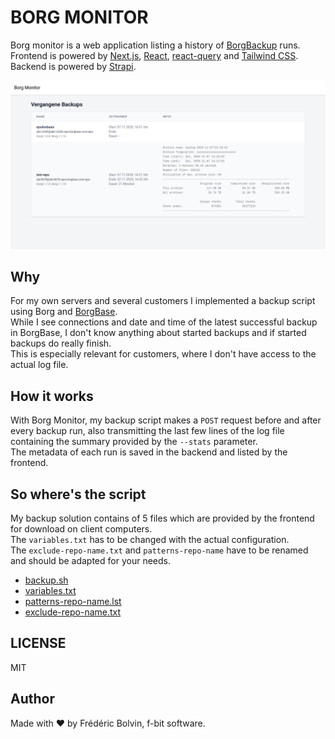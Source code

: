 # BORG MONITOR

Borg monitor is a web application listing a history of [BorgBackup](https://www.borgbackup.org/) runs.  
Frontend is powered by [Next.js](https://nextjs.org/r), [React](https://reactjs.org/), [react-query](https://react-query.tanstack.com/) and [Tailwind CSS](https://tailwindcss.com/).
Backend is powered by [Strapi](https://strapi.io/).  

![Screenshot](./sample.png)

## Why

For my own servers and several customers I implemented a backup script using Borg and [BorgBase](https://www.borgbase.com/).  
While I see connections and date and time of the latest successful backup in BorgBase, I don't know anything about started backups and if started backups do really finish.  
This is especially relevant for customers, where I don't have access to the actual log file.

## How it works

With Borg Monitor, my backup script makes a `POST` request before and after every backup run, also transmitting the last few lines of the log file containing the summary provided by the `--stats` parameter.  
The metadata of each run is saved in the backend and listed by the frontend.

## So where's the script

My backup solution contains of 5 files which are provided by the frontend for download on client computers.  
The `variables.txt` has to be changed with the actual configuration.  
The `exclude-repo-name.txt` and `patterns-repo-name` have to be renamed and should be adapted for your needs.  

- [backup.sh](https://backup.f-bit.software/backup.sh)
- [variables.txt](https://backup.f-bit.software/variables.txt)
- [patterns-repo-name.lst](https://backup.f-bit.software/patterns-repo-name.lst)
- [exclude-repo-name.txt](https://backup.f-bit.software/exclude-repo-name.txt)

## LICENSE
MIT

## Author

Made with ❤️ by Frédéric Bolvin, f-bit software.